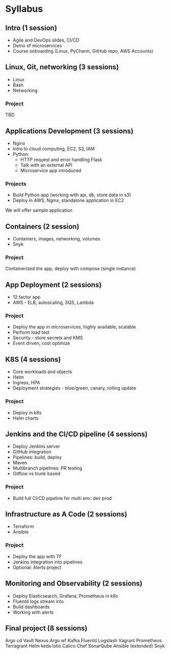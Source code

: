 # Syllabus

## Intro (1 session)

- Agile and DevOps slides, CI/CD
- Demo of microservices
- Course onboarding (Linux, PyCharm, GitHub repo, AWS Accounts)

## Linux, Git, networking (3 sessions)

- Linux
- Bash
- Networking

### Project 

TBD

## Applications Development (3 sessions)

- Nginx
- Intro to cloud computing, EC2, S3, IAM
- Python: 
    - HTTP request and error handling Flask
    - Talk with an external API
    - Microservice app introduced 

### Projects 

- Build Python app (working with api, db, store data in s3)
- Deploy in AWS, Nginx, standalone application in EC2

We will offer sample application

## Containers (2 session)

- Containers, images, networking, volumes
- Snyk

### Project

Containerized the app, deploy with compose (single instance)

## App Deployment (2 sessions)

- 12 factor app 
- AWS - ELB, autoscaling, SQS, Lambda

### Project 

- Deploy the app in microservices, highly available, scalable
- Perform load test
- Security - store secrets and KMS
- Event driven, cost optimize

## K8S (4 sessions)

- Core workloads and objects
- Helm
- Ingress, HPA
- Deployment strategies - blue/green, canary, rolling update


### Project 

- Deploy in k8s
- Helm charts

## Jenkins and the CI/CD pipeline (4 sessions)

- Deploy Jenkins server
- GitHub integration
- Pipelines: build, deploy
- Maven
- Multibranch pipelines: PR testing
- Gitflow vs trunk based

### Project

- Build full CI/CD pipeline for multi env: dev prod

## Infrastructure as A Code (2 sessions)

- Terraform
- Ansible

### Project 

- Deploy the app with TF
- Jenkins integration into pipelines
- Optional: Alerts project

## Monitoring and Observability (2 sessions)

- Deploy Elasticsearch, Grafana, Prometheus in k8s
- Fluentd logs stream into 
- Build dashboards
- Working with alerts

## Final project (8 sessions)

Argo cd
Vault
Nexus
Argo wf
Kafka
Fluentd
Logstash
Vagrant
Prometheus
Terragrant
Helm
keda
Istio
Calico
Chef
SonarQube
Ansible (extended)
Snyk

